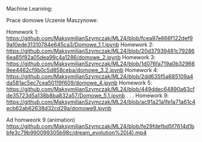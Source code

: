 Machine Learning:

Prace domowe Uczenie Maszynowe: <br />

Homework 1: https://github.com/MaksymilianSzymczak/ML24/blob/fcea97e666f122def99a10ede31310784e645ca3/Domowe_1.1.ipynb
Homework 2: https://github.com/MaksymilianSzymczak/ML24/blob/20d37939481c792866ea85f92a05dea99c4a1286/domowe_2.ipynb 
Homework 3: https://github.com/MaksymilianSzymczak/ML24/blob/1d076fa719a0b329669ee4462cf9b0c5d858ceba/domowe_3.2.ipynb
Homework 4: https://github.com/MaksymilianSzymczak/ML24/blob/2dd635f5a685109a4da581ac5ec7cea50119f609/domowe_4.ipynb
Homework 5: https://github.com/MaksymilianSzymczak/ML24/blob/449ddec64890a63cfde35723d5a138b8ba832a57/Domowe_5.1.ipynb
.
.
.
Homework 9: https://github.com/MaksymilianSzymczak/ML24/blob/ac91a21a1fe1a71a61c4ecb62ab62638d32cd29a/domowe9.ipynb

Ad homweork 9 (animation) https://github.com/MaksymilianSzymczak/ML24/blob/fe29fdefbd5f7614d1bbfe3c79b990099305b98c/dream_evolution%20(4).mp4

